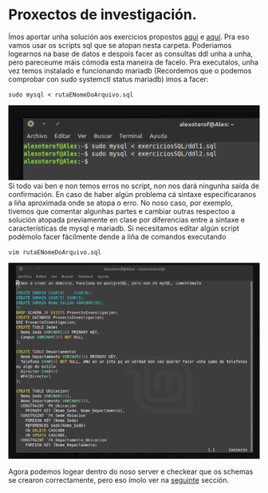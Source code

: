 # Proxectos de investigación.
Ímos aportar unha solución aos exercicios propostos [aqui](https://github.com/davidgchaves/first-steps-with-git-and-github-wirtz-asir1-and-dam1/tree/master/exercicios-ddl/1-proxectos-de-investigacion) e [aquí](https://github.com/davidgchaves/first-steps-with-git-and-github-wirtz-asir1-and-dam1/tree/master/exercicios-ddl/2-naves-espaciais). Pra eso vamos usar os scripts sql que se atopan nesta carpeta. 
Poderiamos logearnos na base de datos e despois facer as consultas ddl unha a unha, pero pareceume máis cómoda esta maneira de facelo. 
Pra executalos, unha vez temos instalado e funcionando mariadb (Recordemos que o podemos comprobar con sudo systemctl status mariadb) imos a facer:
````
sudo mysql < rutaENomeDoArquivo.sql
````
![Execucion scripts](./img/scriptsuccess.png)
Si todo vai ben e non temos erros no script, non nos dará ningunha saída de confirmación. En caso de haber algún problema cá sintaxe especificaranos a liña aproximada onde se atopa o erro. 
No noso caso, por exemplo, tivemos que comentar algunhas partes e cambiar outras respectoo a solución atopada previamente en clase por diferencias entre a sintaxe e características de mysql e mariadb. Si necesitamos editar algún script podémolo facer fácilmente dende a liña de comandos executando 
````
vim rutaENomeDoArquivo.sql
````
![Exemplo de vim](./img/vim.png)

Agora podemos logear dentro do noso server e checkear que os schemas se crearon correctamente, pero eso ímolo ver na [seguinte](../mariadbInspection/) sección. 


